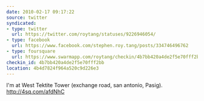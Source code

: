 ```yaml
---
date: 2010-02-17 09:17:22
source: twitter
syndicated:
- type: twitter
  url: https://twitter.com/roytang/statuses/9226946054/
- type: facebook
  url: https://www.facebook.com/stephen.roy.tang/posts/334746496762
- type: foursquare
  url: https://www.swarmapp.com/roytang/checkin/4b7bb420a4de2f5e70fff2bb
checkin_id: 4b7bb420a4de2f5e70fff2bb
location: 4b4d7824f964a520c9d226e3
---
```


I'm at West Tektite Tower (exchange road, san antonio, Pasig). http://4sq.com/afdNhC
